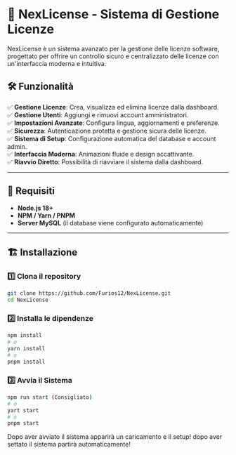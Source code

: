 # 🚀 NexLicense - Sistema di Gestione Licenze  

NexLicense è un sistema avanzato per la gestione delle licenze software, progettato per offrire un controllo sicuro e centralizzato delle licenze con un'interfaccia moderna e intuitiva.  

## 🛠️ Funzionalità  

✅ **Gestione Licenze**: Crea, visualizza ed elimina licenze dalla dashboard.  
✅ **Gestione Utenti**: Aggiungi e rimuovi account amministratori.  
✅ **Impostazioni Avanzate**: Configura lingua, aggiornamenti e preferenze.  
✅ **Sicurezza**: Autenticazione protetta e gestione sicura delle licenze.  
✅ **Sistema di Setup**: Configurazione automatica del database e account admin.  
✅ **Interfaccia Moderna**: Animazioni fluide e design accattivante.  
✅ **Riavvio Diretto**: Possibilità di riavviare il sistema dalla dashboard.  

---

## 📌 Requisiti  

- **Node.js 18+**  
- **NPM / Yarn / PNPM**  
- **Server MySQL** (il database viene configurato automaticamente)  

---

## 🏗️ Installazione  

### 1️⃣ **Clona il repository**  

```bash
git clone https://github.com/Furios12/NexLicense.git
cd NexLicense
```

### 2️⃣ **Installa le dipendenze**

```bash
npm install
# o
yarn install
# o
pnpm install
```
### 3️⃣ **Avvia il Sistema**
```bash
npm run start (Consigliato)
# o
yart start
# o
pnpm start
```
Dopo aver avviato il sistema apparirà un caricamento e il setup! dopo aver settato il sistema partirà automaticamente!

